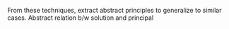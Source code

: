 From these techniques, extract abstract principles to generalize to similar cases. Abstract relation b/w solution and principal